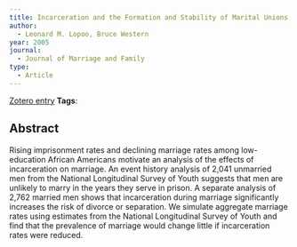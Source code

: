 ```yaml
---
title: Incarceration and the Formation and Stability of Marital Unions
author:
  - Leonard M. Lopoo, Bruce Western
year: 2005
journal:
  - Journal of Marriage and Family
type:
  - Article
---
```

[Zotero entry](zotero://select/items/@lopooIncarcerationFormationStability2005)
**Tags**:
## Abstract

Rising imprisonment rates and declining marriage rates among low-education African Americans motivate an analysis of the effects of incarceration on marriage. An event history analysis of 2,041 unmarried men from the National Longitudinal Survey of Youth suggests that men are unlikely to marry in the years they serve in prison. A separate analysis of 2,762 married men shows that incarceration during marriage significantly increases the risk of divorce or separation. We simulate aggregate marriage rates using estimates from the National Longitudinal Survey of Youth and find that the prevalence of marriage would change little if incarceration rates were reduced.
